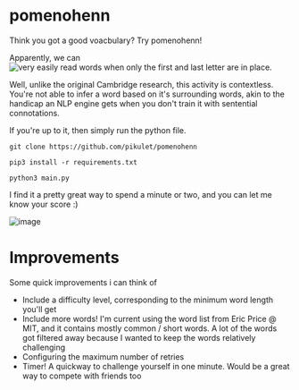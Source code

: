 # pomenohenn
Think you got a good voacbulary? Try pomenohenn!

Apparently, we can ![very easily read words when only the first and last letter are in place](https://www.mrc-cbu.cam.ac.uk/people/matt.davis/cmabridge/).

Well, unlike the original Cambridge research, this activity is contextless. You're not able to infer a word based on it's surrounding words, akin to the handicap an NLP engine gets when you don't train it with sentential connotations.

If you're up to it, then simply run the python file.

`git clone https://github.com/pikulet/pomenohenn`

`pip3 install -r requirements.txt`

`python3 main.py`

I find it a pretty great way to spend a minute or two, and you can let me know your score :)

![image](https://user-images.githubusercontent.com/24848927/139468509-0f16c68e-6049-4285-b198-26855ced382d.png)

# Improvements

Some quick improvements i can think of
- Include a difficulty level, corresponding to the minimum word length you'll get
- Include more words! I'm current using the word list from Eric Price @ MIT, and it contains mostly common / short words. A lot of the words got filtered away because I wanted to keep the words relatively challenging
- Configuring the maximum number of retries
- Timer! A quickway to challenge yourself in one minute. Would be a great way to compete with friends too

